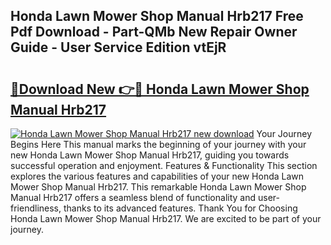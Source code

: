 ## Honda Lawn Mower Shop Manual Hrb217 Free Pdf Download - Part-QMb New Repair Owner Guide - User Service Edition vtEjR

# <h2><a href="http://bc76216.oget.top/?id=Honda+Lawn+Mower+Shop+Manual+Hrb217">🔗Download New 👉🔴 Honda Lawn Mower Shop Manual Hrb217</a></h2>

[![Honda Lawn Mower Shop Manual Hrb217 new download](https://i.imgur.com/5g1atiW.png)](http://bc76216.oget.top/?id=Honda+Lawn+Mower+Shop+Manual+Hrb217)
Your Journey Begins Here This manual marks the beginning of your journey with your new Honda Lawn Mower Shop Manual Hrb217, guiding you towards successful operation and enjoyment. Features & Functionality This section explores the various features and capabilities of your new Honda Lawn Mower Shop Manual Hrb217. This remarkable Honda Lawn Mower Shop Manual Hrb217 offers a seamless blend of functionality and user-friendliness, thanks to its advanced features. Thank You for Choosing Honda Lawn Mower Shop Manual Hrb217. We are excited to be part of your journey.

